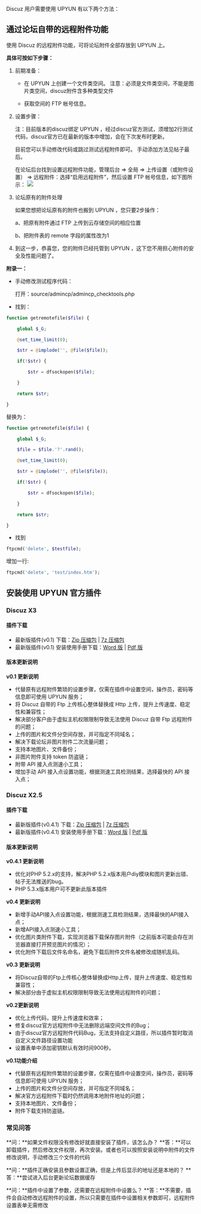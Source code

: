 Discuz 用户需要使用 UPYUN 有以下两个方法：

## 通过论坛自带的远程附件功能

使用 Discuz 的远程附件功能，可将论坛附件全部存放到 UPYUN 上。

**具体可按如下步骤：**

1. 前期准备：

    * 在 UPYUN 上创建一个文件类空间。 注意：必须是文件类空间，不能是图片类空间，discuz附件含多种类型文件

    * 获取空间的 FTP 帐号信息。

2. 设置步骤：

    注：目前版本的discuz绑定 UPYUN ，经过discuz官方测试，须增加2行测试代码，discuz官方已在最新的版本中增加，会在下次发布时更新。

    目前您可以手动修改代码或跳过测试远程附件即可。 手动添加方法见帖子最后。

    在论坛后台找到设置远程附件功能，管理后台 => 全局 => 上传设置（或附件设置） => 远程附件：选择“启用远程附件”，然后设置 FTP 帐号信息，如下图所示：
    ![](http://our80.b0.upaiyun.com/wiki/Discuz_%E7%A8%8B%E5%BA%8F%E5%A6%82%E4%BD%95%E4%BD%BF%E7%94%A8%E5%8F%88%E6%8B%8D%E4%BA%91%E5%AD%98%E5%82%A8_files/u3_normal.png)

3. 论坛原有的附件处理

    如果您想把论坛原有的附件也搬到 UPYUN ，您只要2步操作：

    a、把原有附件通过 FTP 上传到云存储空间的相应位置

    b、把附件表的 remote 字段的属性改为1

4. 到这一步，恭喜您，您的附件已经托管到 UPYUN ，这下您不用担心附件的安全及性能问题了。

**附录一：**

* 手动修改测试程序代码：

    打开：source/admincp/admincp_checktools.php

* 找到：

```php
function getremotefile($file) {

    global $_G;

    @set_time_limit(0);

    $str = @implode('', @file($file));

    if(!$str) {

        $str = dfsockopen($file);

    }

    return $str;

}
```

替换为：

```php
function getremotefile($file) {

    global $_G;

    $file = $file.'?'.rand();

    @set_time_limit(0);

    $str = @implode('', @file($file));

    if(!$str) {

        $str = dfsockopen($file);

    }

    return $str;

}
```

* 找到

```php
ftpcmd('delete', $testfile);
```

增加一行:

```php
ftpcmd('delete', 'test/index.htm');
```


## 安装使用 UPYUN 官方插件


### Discuz X3

#### 插件下载

* 最新版插件(v0.1) 下载：[Zip 压缩包](http://our80.b0.upaiyun.com/wiki_download/dz3_upyun_v0.1.zip) | [7z 压缩包](http://our80.b0.upaiyun.com/wiki_download/dz3_upyun_v0.1.7z)
* 最新版插件(v0.1) 安装使用手册下载：[Word 版](http://our80.b0.upaiyun.com/wiki_download/dz3_readme_v0.1.docx) | [Pdf 版](http://our80.b0.upaiyun.com/wiki_download/dz3_readme_v0.1.pdf)

#### 版本更新说明

**v0.1 更新说明**

- 代替原有远程附件繁琐的设置步骤，仅需在插件中设置空间，操作员，密码等信息即可使用 UPYUN 服务；
- 将 Discuz 自带的 Ftp 上传核心整体替换成 Http 上传，提升上传速度、稳定性和兼容性；
- 解决部分客户由于虚拟主机权限限制导致无法使用 Discuz 自带 Ftp 远程附件的问题；
- 上传的图片和文件分空间存放，并可指定不同域名；
- 解决下载论坛非图片附件二次流量问题；
- 支持本地图片、文件备份；
- 非图片附件支持 token 防盗链；
- 附带 API 接入点测速小工具；
- 增加手动 API 接入点设置功能，根据测速工具检测结果，选择最快的 API 接入点；


### Discuz X2.5

#### 插件下载

* 最新版插件(v0.4.1) 下载：[Zip 压缩包](http://our80.b0.upaiyun.com/wiki_download/dz_upyun_v0.4.1.zip) | [7z 压缩包](http://our80.b0.upaiyun.com/wiki_download/dz_upyun_v0.4.1.7z)
* 最新版插件(v0.4.1) 安装使用手册下载：[Word 版](http://our80.b0.upaiyun.com/wiki_download/readme_v0.4.1.docx) | [Pdf 版](http://our80.b0.upaiyun.com/wiki_download/readme_v0.4.1.pdf)

#### 版本更新说明

**v0.4.1 更新说明**

- 优化对PHP 5.2.x的支持，解决PHP 5.2.x版本用户diy模块和图片更新出错、帖子无法推送的bug。
- PHP 5.3.x版本用户可不更新此版本插件

**v0.4 更新说明**

- 新增手动API接入点设置功能，根据测速工具检测结果，选择最快的API接入点；
- 新增API接入点测速小工具；
- 优化图片类附件下载，实现浏览器下载保存图片附件（之前版本可能会存在浏览器直接打开预览图片的情况）；
- 优化附件下载后文件名命名，避免下载后附件文件名被修改成随机乱码。

**v0.3 更新说明**

- 将Discuz自带的Ftp上传核心整体替换成Http上传，提升上传速度、稳定性和兼容性；
- 解决部分由于虚拟主机权限限制导致无法使用远程附件的问题；

**v0.2更新说明**

- 优化上传代码，提升上传速度和效率；
- 修复discuz官方远程附件中无法删除远端空间文件的Bug；
- 由于discuz官方远程附件代码Bug，无法支持自定义路径，所以插件暂时取消自定义文件路径设置功能
- 设置表单中添加密钥默认有效时间900秒。

**v0.1功能介绍**

- 代替原有远程附件繁琐的设置步骤，仅需在插件中设置空间，操作员，密码等信息即可使用 UPYUN 服务；
- 上传的图片和文件分空间存放，并可指定不同域名；
- 解决官方远程附件下载时仍然调用本地附件地址的问题；
- 支持本地图片、文件备份；
- 附件下载支持防盗链。


### 常见问答

**问：**如果文件权限没有修改好就直接安装了插件，该怎么办？
**答：**可以卸载插件，然后修改文件权限，再次安装。或者也可以按照安装说明中附件的文件修改说明，手动修改三个文件的代码


**问：**插件正确安装且参数设置正确，但是上传后显示的地址还是本地的？
**答：**尝试进入后台更新论坛数据缓存


**问：**插件中设置了参数，还需要在远程附件中设置么？
**答：**不需要，插件会自动修改远程附件的设置，所以只需要在插件中设置相关参数即可，远程附件设置表单无需修改
